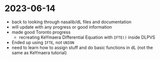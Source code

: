 2023-06-14
==========
- back to looking through nasalib/dL files and documentation
- will update with any progress or good information
- made good Toronto progress
	- recreating KeYmaera Differential Equation with `IFTE()` inside DLPVS
- Ended up using `IFTE`, not `UNION`
- need to learn how to assign stuff and do basic functions in dL (not the same as KeYmaera tutorial)
